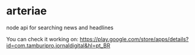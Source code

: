 # arteriae
node api for searching news and headlines

You can check it working on: https://play.google.com/store/apps/details?id=com.tamburipro.jornaldigital&hl=pt_BR
